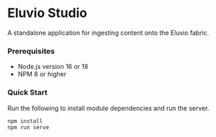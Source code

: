 # Eluvio Studio

A standalone application for ingesting content onto the Eluvio fabric. 

### Prerequisites

- Node.js version 16 or 18
- NPM 8 or higher

### Quick Start
Run the following to install module dependencies and run the server.
```
npm install
npm run serve
```
